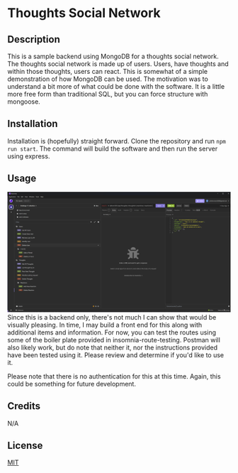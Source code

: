 # Thoughts Social Network 

## Description

This is a sample backend using MongoDB for a thoughts social network. The thoughts social network is made up of users. Users, have thoughts and within those thoughts, users can react. This is somewhat of a simple demonstration of how MongoDB can be used. The motivation was to understand a bit more of what could be done with the software. It is a little more free form than traditional SQL, but you can force structure with mongoose.

## Installation

Installation is (hopefully) straight forward. Clone the repository and run ```npm run start```. The command will build the software and then run the server using express. 

## Usage
![insomnia-screenshot](readme-images/screenshot.png)
Since this is a backend only, there's not much I can show that would be visually pleasing. In time, I may build a front end for this along with additional items and information. For now, you can test the routes using some of the boiler plate provided in insomnia-route-testing. Postman will also likely work, but do note that neither it, nor the instructions provided have been tested using it. Please review and determine if you'd like to use it.

Please note that there is no authentication for this at this time. Again, this could be something for future development.

## Credits
N/A

## License
[MIT](https://choosealicense.com/licenses/mit/)